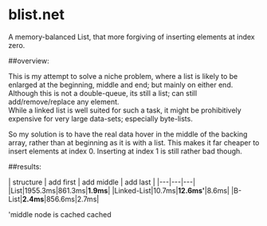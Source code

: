 # blist.net

A memory-balanced List, that more forgiving of inserting elements at index zero.

##overview:

This is my attempt to solve a niche problem, where a list is likely to be enlarged at the beginning, middle and end; but mainly on either end. 
Although this is not a double-queue, its still a list; can still add/remove/replace any element.   
While a linked list is well suited for such a task, it might be prohibitively expensive for very large data-sets; especially byte-lists.

So my solution is to have the real data hover in the middle of the backing array, rather than at beginning as it is with a list. 
This makes it far cheaper to insert elements at index 0. Inserting at index 1 is still rather bad though.  

##results: 

| structure | add first | add middle | add last |
|---|---|---|
|List|1955.3ms|861.3ms|**1.9ms**|
|Linked-List|10.7ms|**12.6ms'**|8.6ms|
|B-List|**2.4ms**|856.6ms|2.7ms|

'middle node is cached cached